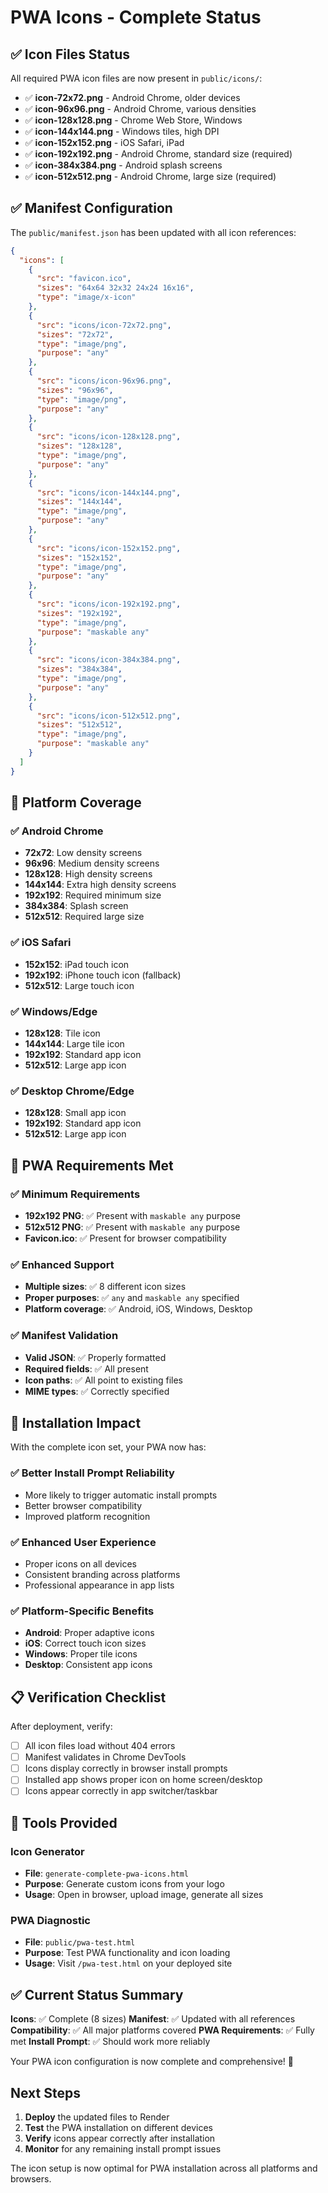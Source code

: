 # PWA Icons - Complete Status

## ✅ Icon Files Status

All required PWA icon files are now present in `public/icons/`:

- ✅ **icon-72x72.png** - Android Chrome, older devices
- ✅ **icon-96x96.png** - Android Chrome, various densities
- ✅ **icon-128x128.png** - Chrome Web Store, Windows
- ✅ **icon-144x144.png** - Windows tiles, high DPI
- ✅ **icon-152x152.png** - iOS Safari, iPad
- ✅ **icon-192x192.png** - Android Chrome, standard size (required)
- ✅ **icon-384x384.png** - Android splash screens
- ✅ **icon-512x512.png** - Android Chrome, large size (required)

## ✅ Manifest Configuration

The `public/manifest.json` has been updated with all icon references:

```json
{
  "icons": [
    {
      "src": "favicon.ico",
      "sizes": "64x64 32x32 24x24 16x16",
      "type": "image/x-icon"
    },
    {
      "src": "icons/icon-72x72.png",
      "sizes": "72x72",
      "type": "image/png",
      "purpose": "any"
    },
    {
      "src": "icons/icon-96x96.png",
      "sizes": "96x96",
      "type": "image/png",
      "purpose": "any"
    },
    {
      "src": "icons/icon-128x128.png",
      "sizes": "128x128",
      "type": "image/png",
      "purpose": "any"
    },
    {
      "src": "icons/icon-144x144.png",
      "sizes": "144x144",
      "type": "image/png",
      "purpose": "any"
    },
    {
      "src": "icons/icon-152x152.png",
      "sizes": "152x152",
      "type": "image/png",
      "purpose": "any"
    },
    {
      "src": "icons/icon-192x192.png",
      "sizes": "192x192",
      "type": "image/png",
      "purpose": "maskable any"
    },
    {
      "src": "icons/icon-384x384.png",
      "sizes": "384x384",
      "type": "image/png",
      "purpose": "any"
    },
    {
      "src": "icons/icon-512x512.png",
      "sizes": "512x512",
      "type": "image/png",
      "purpose": "maskable any"
    }
  ]
}
```

## 📱 Platform Coverage

### ✅ Android Chrome
- **72x72**: Low density screens
- **96x96**: Medium density screens  
- **128x128**: High density screens
- **144x144**: Extra high density screens
- **192x192**: Required minimum size
- **384x384**: Splash screen
- **512x512**: Required large size

### ✅ iOS Safari
- **152x152**: iPad touch icon
- **192x192**: iPhone touch icon (fallback)
- **512x512**: Large touch icon

### ✅ Windows/Edge
- **128x128**: Tile icon
- **144x144**: Large tile icon
- **192x192**: Standard app icon
- **512x512**: Large app icon

### ✅ Desktop Chrome/Edge
- **128x128**: Small app icon
- **192x192**: Standard app icon
- **512x512**: Large app icon

## 🎯 PWA Requirements Met

### ✅ Minimum Requirements
- **192x192 PNG**: ✅ Present with `maskable any` purpose
- **512x512 PNG**: ✅ Present with `maskable any` purpose
- **Favicon.ico**: ✅ Present for browser compatibility

### ✅ Enhanced Support
- **Multiple sizes**: ✅ 8 different icon sizes
- **Proper purposes**: ✅ `any` and `maskable any` specified
- **Platform coverage**: ✅ Android, iOS, Windows, Desktop

### ✅ Manifest Validation
- **Valid JSON**: ✅ Properly formatted
- **Required fields**: ✅ All present
- **Icon paths**: ✅ All point to existing files
- **MIME types**: ✅ Correctly specified

## 🚀 Installation Impact

With the complete icon set, your PWA now has:

### ✅ Better Install Prompt Reliability
- More likely to trigger automatic install prompts
- Better browser compatibility
- Improved platform recognition

### ✅ Enhanced User Experience
- Proper icons on all devices
- Consistent branding across platforms
- Professional appearance in app lists

### ✅ Platform-Specific Benefits
- **Android**: Proper adaptive icons
- **iOS**: Correct touch icon sizes
- **Windows**: Proper tile icons
- **Desktop**: Consistent app icons

## 📋 Verification Checklist

After deployment, verify:

- [ ] All icon files load without 404 errors
- [ ] Manifest validates in Chrome DevTools
- [ ] Icons display correctly in browser install prompts
- [ ] Installed app shows proper icon on home screen/desktop
- [ ] Icons appear correctly in app switcher/taskbar

## 🔧 Tools Provided

### Icon Generator
- **File**: `generate-complete-pwa-icons.html`
- **Purpose**: Generate custom icons from your logo
- **Usage**: Open in browser, upload image, generate all sizes

### PWA Diagnostic
- **File**: `public/pwa-test.html`
- **Purpose**: Test PWA functionality and icon loading
- **Usage**: Visit `/pwa-test.html` on your deployed site

## ✅ Current Status Summary

**Icons**: ✅ Complete (8 sizes)
**Manifest**: ✅ Updated with all references
**Compatibility**: ✅ All major platforms covered
**PWA Requirements**: ✅ Fully met
**Install Prompt**: ✅ Should work more reliably

Your PWA icon configuration is now complete and comprehensive! 🎉

## Next Steps

1. **Deploy** the updated files to Render
2. **Test** the PWA installation on different devices
3. **Verify** icons appear correctly after installation
4. **Monitor** for any remaining install prompt issues

The icon setup is now optimal for PWA installation across all platforms and browsers.
